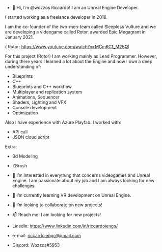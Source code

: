 - 👋 Hi, I’m @wozzos Riccardo! I am an Unreal Engine Developer. 

I started working as a freelance developer in 2018.  

I am the co-founder of the two-men-team called Sleepless Vulture and we are developing a videogame called Rotor, awarded Epic Megagrant in January 2021.

( Rotor: https://www.youtube.com/watch?v=MCmKC1_M26Q)

For this project (Rotor) I am working mainly as Lead Programmer.
However, during there years I learned a lot about the Engine and now I own a deep understanding of:
- Blueprints
- C++
- Blueprints and C++ workflow
- Multiplayer and replication system
- Animations, Sequencer
- Shaders, Lighting and VFX
- Console development
- Optimization

Also I have experience with Azure Playfab. I worked with:
- API call
- JSON cloud script

Extra:
- 3d Modeling
- ZBrush


- 👀 I’m interested in everything that concerns videogames and Unreal Engine. I am passionate about my job and I am always looking for new challenges.

- 🌱 I’m currently learning VR development on Unreal Engine.

- 💞️ I’m looking to collaborate on new projects!



- 📫 Reach me! I am looking for new projects!

- LinedIn: https://www.linkedin.com/in/riccardoiengo/
- e-mail:  riccardoiengo@gmail.com
- Discord: Wozzos#5953


<!---
wozzos/wozzos is a ✨ special ✨ repository because its `README.md` (this file) appears on your GitHub profile.
You can click the Preview link to take a look at your changes.
--->
